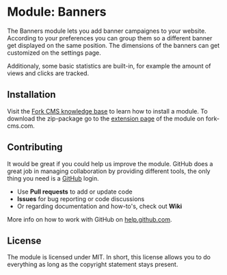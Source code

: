 # Module: Banners

The Banners module lets you add banner campaignes to your website. According to your preferences you can group them so a different banner get displayed on the same position. The dimensions of the banners can get customized on the settings page.

Additionaly, some basic statistics are built-in, for example the amount of views and clicks are tracked.


## Installation

Visit the [Fork CMS knowledge base](http://fork-cms.com/knowledge-base) to learn how to install a module. To download the zip-package go to the [extension page](http://www.fork-cms.com/extensions/detail/twitter) of the module on fork-cms.com.


## Contributing

It would be great if you could help us improve the module. GitHub does a great job in managing collaboration by providing different tools, the only thing you need is a [GitHub](https://github.com/) login.

* Use **Pull requests** to add or update code
* **Issues** for bug reporting or code discussions
* Or regarding documentation and how-to's, check out **Wiki**

More info on how to work with GitHub on [help.github.com](https://help.github.com).

## License

The module is licensed under MIT. In short, this license allows you to do everything as long as the copyright statement stays present.